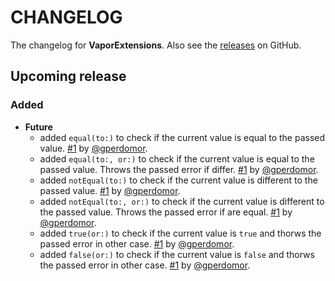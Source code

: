 # CHANGELOG

The changelog for **VaporExtensions**.
Also see the [releases](https://github.com/vappor-community/vapor-extensions/releases) on GitHub.

## Upcoming release

### Added

* **Future**
  * added `equal(to:)` to check if the current value is equal to the passed value. [#1](https://github.com/vapor-community/vapor-extensions/pull/1) by [@gperdomor](https://github.com/gperdomor).
  * added `equal(to:, or:)` to check if the current value is equal to the passed value. Throws the passed error if differ. [#1](https://github.com/vapor-community/vapor-extensions/pull/1) by [@gperdomor](https://github.com/gperdomor).
  * added `notEqual(to:)` to check if the current value is different to the passed value. [#1](https://github.com/vapor-community/vapor-extensions/pull/1) by [@gperdomor](https://github.com/gperdomor).
  * added `notEqual(to:, or:)` to check if the current value is different to the passed value. Throws the passed error if are equal. [#1](https://github.com/vapor-community/vapor-extensions/pull/1) by [@gperdomor](https://github.com/gperdomor).
  * added `true(or:)` to check if the current value is `true` and thorws the passed error in other case. [#1](https://github.com/vapor-community/vapor-extensions/pull/1) by [@gperdomor](https://github.com/gperdomor).
  * added `false(or:)` to check if the current value is `false` and thorws the passed error in other case. [#1](https://github.com/vapor-community/vapor-extensions/pull/1) by [@gperdomor](https://github.com/gperdomor).
